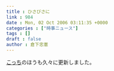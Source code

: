```yaml
---
title : ひさびさに
link : 984
date : Mon, 02 Oct 2006 03:11:35 +0000
categories : ["時事ニュース"]
tags : []
draft : false
author : 倉下忠憲
---
```


<A HREF="https://rashita.net/blog/" TARGET="_blank">こっち</A>のほうも久々に更新しました。<br><br>
